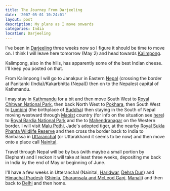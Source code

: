 ```yaml
---
title: The Journey From Darjeeling
date: '2007-05-01 10:24:01'
layout: post
description: My plans as I move onwards
categories: India
location: Darjeeling
---
```

I've been in [Darjeeling][1] three weeks now so I figure it should be time to move on. I think I will leave here tomorrow (May 2) and head towards [Kalimpong][2].

Kalimpong, also in the hills, has apparently some of the best Indian cheese. I'll keep you posted on that.

From Kalimpong I will go to Janakpur in Eastern [Nepal][3] (crossing the border at Panitanki (India)/Kakarbhitta (Nepal)) then on to the Nepalest capital of Kathmandu.

I may stay in [Kathmandu][4] for a bit and then move South West to [Royal Chitwan National Park][5], then back North West to [Pokhara][6], then South West to [Lumbini][7] (the birthplace of [Buddha][8]) then staying in the South of Nepal moving westward through [Maoist][9] country (for info on the situation see [here][10]) to [Royal Bardia National Park][11] and the to [Mahendranagar][12] on the Western border. I will visit [Malu Pothi][13], Jade's adopted tiger, at the nearby [Royal Sukla Phanta Wildlife Reserve][14] and then cross the border back to India to Banbassa in [Uttaranchal][15] (or Uttarakhand it seems to be now) and then move onto a place call [Nainital][16].

Travel through Nepal will be by bus (with maybe a small portion by Elephant) and I reckon it will take at least three weeks, depositing me back in India by the end of May or beginning of June.

I'll have a few weeks in Utteranchal (Nainital, [Haridwar][17], [Dehra Dun][18]) and [Himachal Pradesh][19] ([Shimla][20], [Dharamsala and McLeod Ganj][21], [Manali][22]) and then back to [Delhi][23] and then home.



 [1]: http://en.wikipedia.org/wiki/Darjeeling
 [2]: http://en.wikipedia.org/wiki/Kalimpong
 [3]: http://en.wikipedia.org/wiki/Nepal
 [4]: http://en.wikipedia.org/wiki/Kathmandu
 [5]: http://en.wikipedia.org/wiki/Royal_Chitwan_National_Park
 [6]: http://en.wikipedia.org/wiki/Pokhara
 [7]: http://en.wikipedia.org/wiki/Lumbini
 [8]: http://en.wikipedia.org/wiki/Gautama_Buddha
 [9]: http://ncthakur.itgo.com/maoistinfo.htm
 [10]: http://en.wikipedia.org/wiki/Nepalese_Civil_War
 [11]: http://en.wikipedia.org/wiki/Royal_Bardia_National_Park
 [12]: http://en.wikipedia.org/wiki/Mahendranagar
 [13]: http://www.wwf.org.uk/adoption/index.asp\#Malu%20Pothi
 [14]: http://en.wikipedia.org/wiki/Sukla_Phanta_Wildlife_Reserve
 [15]: http://en.wikipedia.org/wiki/Uttaranchal
 [16]: http://en.wikipedia.org/wiki/Nainital
 [17]: http://en.wikipedia.org/wiki/Haridwar
 [18]: http://en.wikipedia.org/wiki/Dehradun
 [19]: http://en.wikipedia.org/wiki/Himachal_Pradesh
 [20]: http://en.wikipedia.org/wiki/Shimla
 [21]: http://en.wikipedia.org/wiki/Dharamsala
 [22]: http://en.wikipedia.org/wiki/Manali,_Himachal_Pradesh
 [23]: http://en.wikipedia.org/wiki/Delhi
